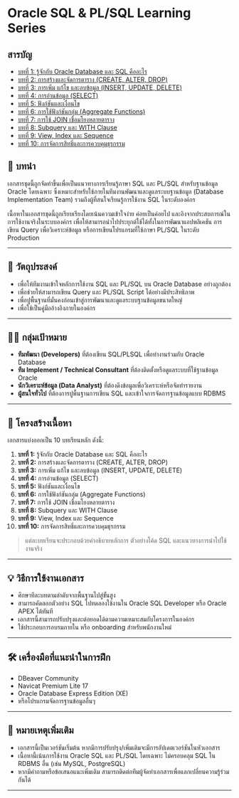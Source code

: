 # Oracle SQL & PL/SQL Learning Series

## สารบัญ

- [บทที่ 1: รู้จักกับ Oracle Database และ SQL คืออะไร](https://github.com/KONGKIAT888/learning-sql/blob/main/chapter-1.md)
- [บทที่ 2: การสร้างและจัดการตาราง (CREATE, ALTER, DROP)](https://github.com/KONGKIAT888/learning-sql/blob/main/chapter-2.md)
- [บทที่ 3: การเพิ่ม แก้ไข และลบข้อมูล (INSERT, UPDATE, DELETE)](https://github.com/KONGKIAT888/learning-sql/blob/main/chapter-3.md)
- [บทที่ 4: การอ่านข้อมูล (SELECT)](https://github.com/KONGKIAT888/learning-sql/blob/main/chapter-4.md)
- [บทที่ 5: ฟังก์ชันและเงื่อนไข](https://github.com/KONGKIAT888/learning-sql/blob/main/chapter-5.md)
- [บทที่ 6: การใช้ฟังก์ชันกลุ่ม (Aggregate Functions)](https://github.com/KONGKIAT888/learning-sql/blob/main/chapter-6.md)
- [บทที่ 7: การใช้ JOIN เชื่อมโยงหลายตาราง](https://github.com/KONGKIAT888/learning-sql/blob/main/chapter-7.md)
- [บทที่ 8: Subquery และ WITH Clause](https://github.com/KONGKIAT888/learning-sql/blob/main/chapter-8.md)
- [บทที่ 9: View, Index และ Sequence](https://github.com/KONGKIAT888/learning-sql/blob/main/chapter-9.md)
- [บทที่ 10: การจัดการสิทธิ์และการควบคุมธุรกรรม](https://github.com/KONGKIAT888/learning-sql/blob/main/chapter-10.md)

## 📘 บทนำ

เอกสารชุดนี้ถูกจัดทำขึ้นเพื่อเป็นแนวทางการเรียนรู้ภาษา SQL และ PL/SQL สำหรับฐานข้อมูล Oracle โดยเฉพาะ ซึ่งเหมาะสำหรับใช้ภายในทีมงานพัฒนาและดูแลระบบฐานข้อมูล (Database Implementation Team) รวมถึงผู้ที่สนใจเรียนรู้การใช้งาน SQL ในระดับองค์กร

เนื้อหาในเอกสารชุดนี้ถูกเรียบเรียงโดยเน้นความเข้าใจง่าย ค่อยเป็นค่อยไป และอิงจากประสบการณ์ในการใช้งานจริงในระบบองค์กร เพื่อให้สามารถนำไปประยุกต์ใช้ได้ทั้งในการพัฒนาแอปพลิเคชัน การเขียน Query เพื่อวิเคราะห์ข้อมูล หรือการเขียนโปรแกรมที่ใช้ภาษา PL/SQL ในระดับ Production

---

## 🎯 วัตถุประสงค์

- เพื่อให้ทีมงานเข้าใจหลักการใช้งาน SQL และ PL/SQL บน Oracle Database อย่างถูกต้อง
- เพื่อช่วยให้สามารถเขียน Query และ PL/SQL Script ได้อย่างมีประสิทธิภาพ
- เพื่อปูพื้นฐานที่มั่นคงก่อนเข้าสู่การพัฒนาและดูแลระบบฐานข้อมูลขนาดใหญ่
- เพื่อใช้เป็นคู่มืออ้างอิงภายในองค์กร

---

## 👨‍💼 กลุ่มเป้าหมาย

- **ทีมพัฒนา (Developers)** ที่ต้องเขียน SQL/PLSQL เพื่อทำงานร่วมกับ Oracle Database
- **ทีม Implement / Technical Consultant** ที่ต้องติดตั้งหรือดูแลระบบที่ใช้ฐานข้อมูล Oracle
- **นักวิเคราะห์ข้อมูล (Data Analyst)** ที่ต้องดึงข้อมูลเพื่อวิเคราะห์หรือจัดทำรายงาน
- **ผู้สนใจทั่วไป** ที่ต้องการปูพื้นฐานการเขียน SQL และเข้าใจการจัดการฐานข้อมูลแบบ RDBMS

---

## 🧩 โครงสร้างเนื้อหา

เอกสารแบ่งออกเป็น 10 บทเรียนหลัก ดังนี้:

1. **บทที่ 1:** รู้จักกับ Oracle Database และ SQL คืออะไร
2. **บทที่ 2:** การสร้างและจัดการตาราง (CREATE, ALTER, DROP)
3. **บทที่ 3:** การเพิ่ม แก้ไข และลบข้อมูล (INSERT, UPDATE, DELETE)
4. **บทที่ 4:** การอ่านข้อมูล (SELECT)
5. **บทที่ 5:** ฟังก์ชันและเงื่อนไข
6. **บทที่ 6:** การใช้ฟังก์ชันกลุ่ม (Aggregate Functions)
7. **บทที่ 7:** การใช้ JOIN เชื่อมโยงหลายตาราง
8. **บทที่ 8:** Subquery และ WITH Clause
9. **บทที่ 9:** View, Index และ Sequence
10. **บทที่ 10:** การจัดการสิทธิ์และการควบคุมธุรกรรม

> แต่ละบทเรียนจะประกอบด้วยคำอธิบายหลักการ ตัวอย่างโค้ด SQL และแนวทางการนำไปใช้งานจริง

---

## 💡 วิธีการใช้งานเอกสาร

- ศึกษาทีละบทตามลำดับจากพื้นฐานไปสู่ขั้นสูง
- สามารถคัดลอกตัวอย่าง SQL ไปทดลองใช้งานใน Oracle SQL Developer หรือ Oracle APEX ได้ทันที
- เอกสารนี้สามารถปรับปรุงและต่อยอดได้ตามความเหมาะสมกับโครงการในองค์กร
- ใช้ประกอบการอบรมภายใน หรือ onboarding สำหรับพนักงานใหม่

---

## 🛠 เครื่องมือที่แนะนำในการฝึก

- DBeaver Community
- Navicat Premium Lite 17
- Oracle Database Express Edition (XE)
- หรือโปรแกรมจัดการฐานข้อมูลอื่นๆ
---

## 📌 หมายเหตุเพิ่มเติม

- เอกสารนี้เป็นเวอร์ชันเริ่มต้น หากมีการปรับปรุง/เพิ่มเติมจะมีการอัปเดตเวอร์ชันในหัวเอกสาร
- เนื้อหานี้เน้นการใช้งาน Oracle SQL และ PL/SQL โดยเฉพาะ ไม่ครอบคลุม SQL ใน RDBMS อื่น (เช่น MySQL, PostgreSQL)
- หากมีคำถามหรือข้อเสนอแนะเพิ่มเติม สามารถติดต่อทีมผู้จัดทำเอกสารเพื่อแลกเปลี่ยนความรู้ร่วมกันได้

---

